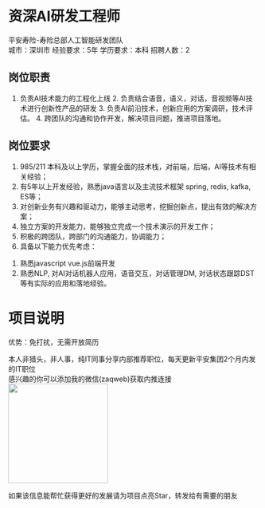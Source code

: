 # 资深AI研发工程师
平安寿险-寿险总部人工智能研发团队  
城市：深圳市 经验要求：5年 学历要求：本科  招聘人数：2

## 岗位职责
1. 负责AI技术能力的工程化上线
   2. 负责结合语音，语义，对话，音视频等AI技术进行创新性产品的研发
   3. 负责AI前沿技术，创新应用的方案调研，技术评估。
   4. 跨团队的沟通和协作开发，解决项目问题，推进项目落地。

## 岗位要求
1.	985/211 本科及以上学历，掌握全面的技术栈，对前端，后端，AI等技术有相关经验；
   2.	有5年以上开发经验，熟悉java语言以及主流技术框架 spring, redis, kafka, ES等；
   3.	对创新业务有兴趣和驱动力，能够主动思考，挖掘创新点，提出有效的解决方案；
   4.	独立方案的开发能力，能够独立完成一个技术演示的开发工作；
   5.	积极的跨团队，跨部门的沟通能力，协调能力；
   6.	具备以下能力优先考虑：
   1)	熟悉javascript vue.js前端开发
   2)	熟悉NLP, 对AI对话机器人应用，语音交互，对话管理DM, 对话状态跟踪DST等有实际的应用和落地经验。

# 项目说明

优势：免打扰，无需开放简历

本人非猎头，非人事，纯IT同事分享内部推荐职位，每天更新平安集团2个月内发的IT职位  
感兴趣的你可以添加我的微信(zaqweb)获取内推连接  
<img src="https://github.com/zaqweb/PA-IT-JOBS/blob/master/WechatICode.jpeg"  height="200" width="200">

如果该信息能帮忙获得更好的发展请为项目点亮Star，转发给有需要的朋友




